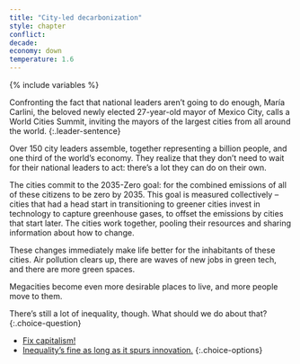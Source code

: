 ```yaml
---
title: "City-led decarbonization"
style: chapter
conflict: 
decade: 
economy: down
temperature: 1.6
---
```


{% include variables %}

Confronting the fact that national leaders aren’t going to do enough, María Carlini, the beloved newly elected 27-year-old mayor of Mexico City, calls a World Cities Summit, inviting the mayors of the largest cities from all around the world.
{:.leader-sentence}

Over 150 city leaders assemble, together representing a billion people, and one third of the world’s economy. They realize that they don’t need to wait for their national leaders to act: there’s a lot they can do on their own.

The cities commit to the 2035-Zero goal: for the combined emissions of all of these citizens to be zero by 2035. This goal is measured collectively – cities that had a head start in transitioning to greener cities invest in technology to capture greenhouse gases, to offset the emissions by cities that start later. The cities work together, pooling their resources and sharing information about how to change.

These changes immediately make life better for the inhabitants of these cities. Air pollution clears up, there are waves of new jobs in green tech, and there are more green spaces.

Megacities become even more desirable places to live, and more people move to them.

There’s still a lot of inequality, though. What should we do about that?
{:.choice-question}

- [Fix capitalism!](chapter_city-led-capitalist-reform.html)
- [Inequality’s fine as long as it spurs innovation.](chapter_green-is-the-new-gold.html)
{:.choice-options}
